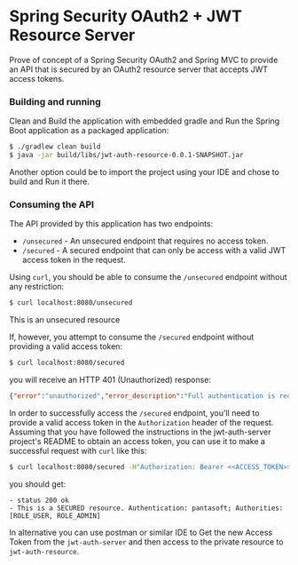 # Spring Security OAuth2 + JWT Resource Server

Prove of concept of a Spring Security OAuth2 and Spring MVC to provide an API that is secured by an OAuth2 resource server that accepts JWT access tokens.

### Building and running

Clean and Build the application with embedded gradle 
and Run the Spring Boot application as a packaged application:


```bash
$ ./gradlew clean build
$ java -jar build/libs/jwt-auth-resource-0.0.1-SNAPSHOT.jar
```

Another option could be to import the project using your IDE and chose to build and Run it there.

### Consuming the API

The API provided by this application has two endpoints:

- `/unsecured` - An unsecured endpoint that requires no access token.
- `/secured` - A secured endpoint that can only be access with a valid JWT access
   token in the request.
   
Using `curl`, you should be able to consume the `/unsecured` endpoint without any 
restriction:

```bash
$ curl localhost:8080/unsecured
```
This is an unsecured resource

If, however, you attempt to consume the `/secured` endpoint without providing a
valid access token:

```bash
$ curl localhost:8080/secured
```
you will receive an HTTP 401 (Unauthorized) response:
```json
{"error":"unauthorized","error_description":"Full authentication is required to access this resource"}
```

In order to successfully access the `/secured` endpoint, you'll need to provide
a valid access token in the `Authorization` header of the request. Assuming that you
have followed the instructions in the jwt-auth-server project's README to obtain
an access token, you can use it to make a successful request with `curl` like this:

```bash
$ curl localhost:8080/secured -H"Authorization: Bearer <<ACCESS_TOKEN>>"
```
you should get:
 ```
 - status 200 ok
 - This is a SECURED resource. Authentication: pantasoft; Authorities: [ROLE_USER, ROLE_ADMIN]
 ```
 
 In alternative you can use postman or similar IDE to Get the new Access Token from the `jwt-auth-server` and then access to the private resource to `jwt-auth-resource`. 
